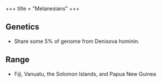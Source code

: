 +++
title = "Melanesians"
+++
## Genetics
- Share some 5% of genome from Denisova hominin.

## Range
- Fiji, Vanuatu, the Solomon Islands, and Papua New Guinea